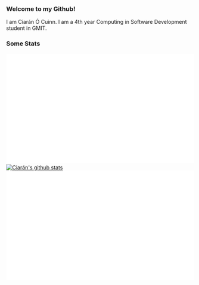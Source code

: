 ### Welcome to my  Github!
I am Ciarán Ó Cuinn. I am a 4th year Computing in Software Development student in GMIT.
### Some Stats
![alt text](https://github.com/C-Cuinn/github-stats/blob/master/generated/overview.svg)
[![Ciarán's github stats](https://github-readme-stats.vercel.app/api?username=C-Cuinn&count_private=true&show_icons=true&theme=cobalt)](https://github.com/C-Cuinn/github-readme-stats)
![alt text](https://github.com/C-Cuinn/github-stats/blob/master/generated/languages.svg)
